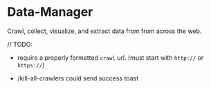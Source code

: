 # Data-Manager
Crawl, collect, visualize, and extract data from from across the web.

// TODO: 

- require a properly formatted `crawl` url. (must start with `http://` or `https://`)

- /kill-all-crawlers could send success toast